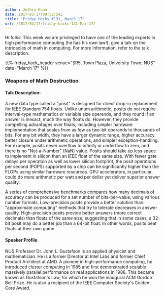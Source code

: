 ```yaml
---
author: Jethro Kuan
date: 2017-03-17T09:52:54Z
title: 'Friday Hacks #131, March 17'
url: /2017/03/17/friday-hacks-131-Mar-17/
---
```


Hi folks! This week we are privileged to have one of the leading experts in high performance computing (he has his own law!), give a talk on the intricacies of math in computing. For more information, refer to the talk description.

{{% friday_hack_header venue="SR5, Town Plaza, University Town, NUS" date="March 17" %}}

### Weapons of Math Destruction

#### Talk Description:
A new data type called a "posit" is designed for direct drop-in replacement for IEEE Standard 754 floats. Unlike unum arithmetic, posits do not require interval-type mathematics or variable size operands, and they round if an answer is inexact, much the way floats do. However, they provide compelling advantages over floats, including simpler hardware implementation that scales from as few as two-bit operands to thousands of bits. For any bit width, they have a larger dynamic range, higher accuracy, better closure under arithmetic operations, and simpler exception-handling. For example, posits never overflow to infinity or underflow to zero, and there is no "Not-a-Number" (NaN) value. Posits should take up less space to implement in silicon than an IEEE float of the same size. With fewer gate delays per operation as well as lower silicon footprint, the posit operations per second (POPS) supported by a chip can be significantly higher than the FLOPs using similar hardware resources. GPU accelerators, in particular, could do more arithmetic per watt and per dollar yet deliver superior answer quality.

A series of comprehensive benchmarks compares how many decimals of accuracy can be produced for a set number of bits-per-value, using various number formats. Low-precision posits provide a better solution than "approximate computing" methods that try to tolerate decreases in answer quality. High-precision posits provide better answers (more correct decimals) than floats of the same size, suggesting that in some cases, a 32-bit posit may do a better job than a 64-bit float. In other words, posits beat floats at their own game. 

#### Speaker Profile
NUS Professor Dr. John L. Gustafson is an applied physicist and mathematician. He is a former Director at Intel Labs and former Chief Product Architect at AMD. A pioneer in high-performance computing, he introduced cluster computing in 1985 and first demonstrated scalable massively parallel performance on real applications in 1988. This became known as Gustafson's Law, for which he won the inaugural ACM Gordon Bell Prize. He is also a recipient of the IEEE Computer Society's Golden Core Award.
